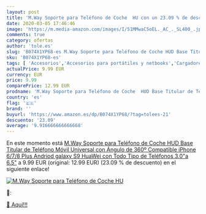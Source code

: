 ```yaml
---
layout: post
title: 'M.Way Soporte para Teléfono de Coche  HU con un 23.09 % de descuento'
date: 2020-03-05 17:46:46
image: 'https://m.media-amazon.com/images/I/51MMwaC5oEL._AC_._SL400_.jpg'
comments: true
category: ofertas
author: 'tole.es'
slug: 'B074X1YP68-es M.Way Soporte para Teléfono de Coche HUD Base Titular de...'
sku: 'B074X1YP68-es'
tags: [ 'Accesorios','Accesorios para portátiles y netbooks','Cargadores y adaptadores para portátiles y netbooks','Cargadores y bases de carga para portátiles y netbooks','Informática','iphone', ]
actualPrice: 9.99 EUR
currency: EUR
price: 9.99
comparePrice: 12.99 EUR
prodname: 'M.Way Soporte para Teléfono de Coche  HUD Base Titular de Teléfono Móvil Universal con Ángulo de 360º Compatible iPhone 6/7/8 Plus  Andriod galaxy S9 HuaWei con Todo Tipo de Teléfonos 3.0"a 6.5"'
country: 'es'
flag: '🇪🇸'
brand: ''
buyurl: 'https://www.amazon.es/dp/B074X1YP68/?tag=tolees-21'
descuento: '23.09'
average: '9.916666666666668'
---
```


En este momento está [M.Way Soporte para Teléfono de Coche  HUD Base Titular de Teléfono Móvil Universal con Ángulo de 360º Compatible iPhone 6/7/8 Plus  Andriod galaxy S9 HuaWei con Todo Tipo de Teléfonos 3.0"a 6.5"](https://www.amazon.es/dp/B074X1YP68/?tag=tolees-21) a 9.99 EUR (original: 12.99 EUR) (23.09 %  de descuento) en el siguiente enlace!

[![M.Way Soporte para Teléfono de Coche  HU](https://m.media-amazon.com/images/I/51MMwaC5oEL._AC_._SL400_.jpg)](https://www.amazon.es/dp/B074X1YP68/?tag=tolees-21)

🔎:


[🛒 Aquí!!!](https://www.amazon.es/dp/B074X1YP68/?tag=tolees-21)
